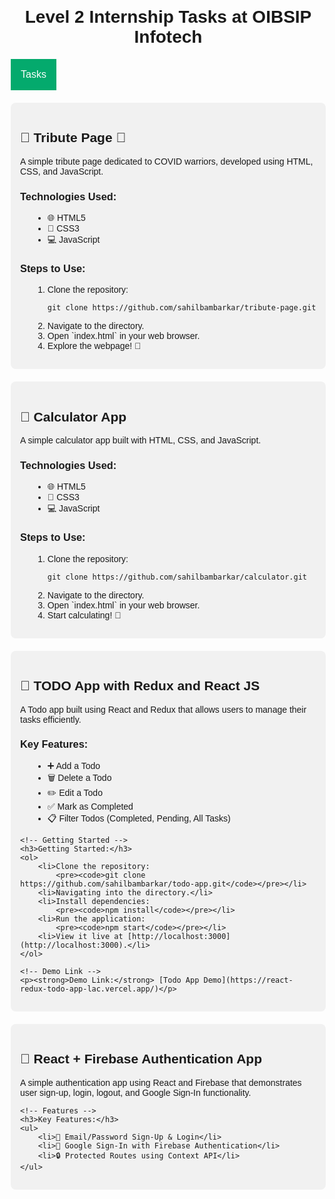 <!DOCTYPE html>
<html lang="en">
<head>
    <meta charset="UTF-8">
    <meta name="viewport" content="width=device-width, initial-scale=1.0">
    <title>Level 2 Tasks</title>
    <link rel="stylesheet" href="styles.css"> <!-- Link to your CSS file -->
</head>
<body>

<h1>Level 2 Internship Tasks at OIBSIP Infotech</h1>

<div class="dropdown">
    <button class="dropbtn">Tasks</button>
    <div class="dropdown-content">
        <a href="#task1">Tribute Page 💐</a>
        <a href="#task2">Calculator App 🧮</a>
        <a href="#task3">TODO App 📝</a>
        <a href="#task4">React + Firebase Auth 🔐</a>
    </div>
</div>

<!-- Task 1 -->
<div id="task1">
    <h2>🌸 Tribute Page 💐</h2>
    <p>A simple tribute page dedicated to COVID warriors, developed using HTML, CSS, and JavaScript.</p>
    <h3>Technologies Used:</h3>
    <ul>
        <li>🌐 HTML5</li>
        <li>🎨 CSS3</li>
        <li>💻 JavaScript</li>
    </ul>
    <h3>Steps to Use:</h3>
    <ol>
        <li>Clone the repository: 
            <pre><code>git clone https://github.com/sahilbambarkar/tribute-page.git</code></pre></li>
        <li>Navigate to the directory.</li>
        <li>Open `index.html` in your web browser.</li>
        <li>Explore the webpage! 👀</li>
    </ol>
</div>

<!-- Task 2 -->
<div id="task2">
    <h2>🧮 Calculator App</h2>
    <p>A simple calculator app built with HTML, CSS, and JavaScript.</p>
    <h3>Technologies Used:</h3>
    <ul>
        <li>🌐 HTML5</li>
        <li>🎨 CSS3</li>
        <li>💻 JavaScript</li>
    </ul>
    <h3>Steps to Use:</h3>
    <ol>
        <li>Clone the repository: 
            <pre><code>git clone https://github.com/sahilbambarkar/calculator.git</code></pre></li>
        <li>Navigate to the directory.</li>
        <li>Open `index.html` in your web browser.</li>
        <li>Start calculating! 🎉</li>
    </ol>
</div>

<!-- Task 3 -->
<div id="task3">
    <h2>📝 TODO App with Redux and React JS</h2>
    <p>A Todo app built using React and Redux that allows users to manage their tasks efficiently.</p>
    <h3>Key Features:</h3>
    <ul>
        <li>➕ Add a Todo</li>
        <li>🗑️ Delete a Todo</li>
        <li>✏️ Edit a Todo</li>
        <li>✅ Mark as Completed</li>
        <li>📋 Filter Todos (Completed, Pending, All Tasks)</li>
    </ul>

    <!-- Getting Started -->
    <h3>Getting Started:</h3>
    <ol>
        <li>Clone the repository: 
            <pre><code>git clone https://github.com/sahilbambarkar/todo-app.git</code></pre></li>
        <li>Navigating into the directory.</li>
        <li>Install dependencies:
            <pre><code>npm install</code></pre></li>
        <li>Run the application:
            <pre><code>npm start</code></pre></li>
        <li>View it live at [http://localhost:3000](http://localhost:3000).</li>
    </ol>

    <!-- Demo Link -->
    <p><strong>Demo Link:</strong> [Todo App Demo](https://react-redux-todo-app-lac.vercel.app/)</p>

</div>

<!-- Task 4 -->
<div id="task4">
    <h2>🔐 React + Firebase Authentication App</h2>
    <p>A simple authentication app using React and Firebase that demonstrates user sign-up, login, logout, and Google Sign-In functionality.</p>

    <!-- Features -->
    <h3>Key Features:</h3>
    <ul>
        <li>📧 Email/Password Sign-Up & Login</li>
        <li>🔑 Google Sign-In with Firebase Authentication</li>
        <li>🔒 Protected Routes using Context API</li>
    </ul>

   <!-- Getting Started -->
   <!-- Add similar steps as above for this task -->

   <!-- Note: Add additional details as needed -->

   <!-- Steps to Use -->
   <!-- Similar structure as previous tasks -->

   <!-- Demo Link if applicable -->

   <!-- Closing remarks or any other notes -->
   
</div>

<style>

/* Dropdown Styles */
.dropdown {
  position: relative;
  display: inline-block;
}

.dropbtn {
  background-color: #04AA6D;
  color: white;
  padding: 16px;
  font-size: 16px;
  border: none;
}

.dropdown-content {
  display: none;
  position: absolute;
  background-color: #f9f9f9;
  min-width: 160px;
  box-shadow: 0px 8px 16px 0px rgba(0,0,0,0.2);
  z-index: 1;
}

.dropdown-content a {
  color: black;
  padding: 12px 16px;
  text-decoration: none;
  display: block;
}

.dropdown:hover .dropdown-content {
  display: block;
}

.dropdown:hover .dropbtn {
  background-color: #3e8e41;
}

body {
   font-family: Arial, sans-serif; /* Change as needed */
   margin: 20px; /* Adjust margin */
}

h1 {
   text-align: center; /* Center align heading */
}

div[id^="task"] {
   margin-top: 20px; /* Space between tasks */
   padding: 15px; /* Padding for task sections */
   border-radius: 8px; /* Rounded corners */
   background-color: #f1f1f1; /* Light background for readability */
}

ul, ol {
   margin-left: 20px; /* Indent lists */
}
  
/* Additional styling as needed */

</style>

<script>
// JavaScript for any interactivity if needed
// Example placeholder
console.log("Dropdown menu ready!");
</script>

</body>
</html>
